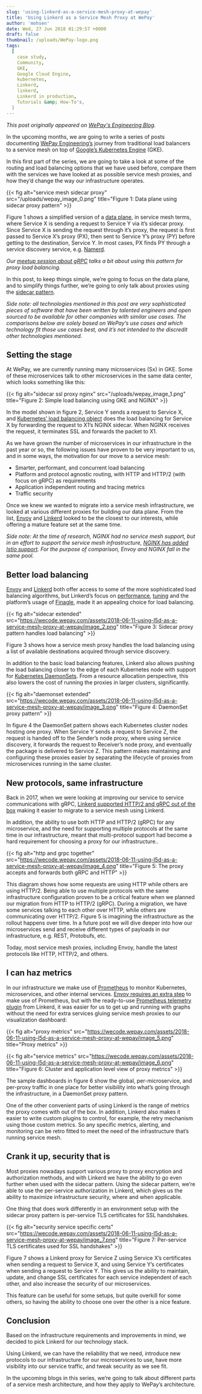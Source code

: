 ```yaml
---
slug: 'using-linkerd-as-a-service-mesh-proxy-at-wepay'
title: 'Using Linkerd as a Service Mesh Proxy at WePay'
author: 'mohsen'
date: Wed, 27 Jun 2018 01:29:57 +0000
draft: false
thumbnail: /uploads/WePay-logo.png
tags:
  [
    case study,
    Community,
    GKE,
    Google Cloud Engine,
    kubernetes,
    Linkerd,
    linkerd,
    Linkerd in production,
    Tutorials &amp; How-To's,
  ]
---
```


<!-- markdownlint-disable no-bare-urls -->

*This post originally appeared on [WePay's Engineering
Blog](https://wecode.wepay.com/posts/using-l5d-as-a-service-mesh-proxy-at-wepay).*

In the upcoming months, we are going to write a series of posts
documenting [WePay Engineering’s](https://wecode.wepay.com/) journey from
traditional load balancers to a service mesh on top of [Google’s Kubernetes
Engine](https://cloud.google.com/kubernetes-engine/) (GKE).

In this first part of the series, we are going to take a look at some of the
routing and load balancing options that we have used before, compare them with
the services we have looked at as possible service mesh proxies, and how they’d
change the way our infrastructure operates.

{{< fig
    alt="service mesh sidecar proxy"
    src="/uploads/wepay_image_0.png"
    title="Figure 1: Data plane using sidecar proxy pattern" >}}

Figure 1 shows a simplified version of a [data
plane](https://medium.com/microservices-learning/understanding-microservices-communication-and-service-mesh-e888d1adc41),
in service mesh terms, where Service X is sending a request to Service Y via
it’s sidecar proxy. Since Service X is sending the request through it’s proxy,
the request is first passed to Service X’s proxy (PX), then sent to Service Y’s
proxy (PY) before getting to the destination, Service Y. In most cases, PX finds
PY through a service discovery service,
e.g. [Namerd](https://linkerd.io/advanced/namerd/).

_Our [meetup session about gRPC](https://youtu.be/8KWmNw9jQ04?t=28m59s) talks a
bit about using this pattern for proxy load balancing._

In this post, to keep things simple, we’re going to focus on the data plane, and
to simplify things further, we’re going to only talk about proxies using
the [sidecar
pattern](https://docs.microsoft.com/en-us/azure/architecture/patterns/sidecar).

_Side note: all technologies mentioned in this post are very sophisticated
pieces of software that have been written by talented engineers and open sourced
to be available for other companies with similar use cases. The comparisons
below are solely based on WePay’s use cases and which technology fit those use
cases best, and it’s not intended to the discredit other technologies
mentioned._

## Setting the stage

At WePay, we are currently running many microservices (Sx) in GKE. Some of these
microservices talk to other microservices in the same data center, which looks
something like this:

{{< fig
    alt="sidecar ssl proxy nginx"
    src="/uploads/wepay_image_1.png"
    title="Figure 2: Simple load balancing using GKE and NGINX" >}}

In the model shown in figure 2, Service Y sends a request to Service X,
and [Kubernetes’ load balancing
object](https://kubernetes.io/docs/concepts/services-networking/service/) does
the load balancing for Service X by forwarding the request to X1’s NGINX
sidecar. When NGINX receives the request, it terminates SSL and forwards the
packet to X1.

As we have grown the number of microservices in our infrastructure in the past
year or so, the following issues have proven to be very important to us, and in
some ways, the motivation for our move to a service mesh:

- Smarter, performant, and concurrent load balancing
- Platform and protocol agnostic routing, with HTTP and HTTP/2 (with focus on
  gRPC) as requirements
- Application independent routing and tracing metrics
- Traffic security

Once we knew we wanted to migrate into a service mesh infrastructure, we looked
at various different proxies for building our data plane. From the
list, [Envoy](https://www.envoyproxy.io/) and [Linkerd](https://linkerd.io/)
looked to be the closest to our interests, while offering a mature feature set
at the same time.

_Side note: At the time of research, NGINX had no service mesh support, but in
an effort to support the service mesh infrastructure, [NGINX has added Istio
support](https://www.nginx.com/press/implementation-nginx-as-service-proxy-istio/).
For the purpose of comparison, Envoy and NGINX fall in the same pool._

## Better load balancing

[Envoy][envoy] and [Linkerd][round-robin] both offer access to some of the more
sophisticated load balancing algorithms, but Linkerd’s focus
on [performance][perf], [tuning][tuning] and the platform’s usage
of [Finagle](https://twitter.github.io/finagle/), made it an appealing choice
for load balancing.

{{< fig
    alt="sidecar extended"
    src="https://wecode.wepay.com/assets/2018-06-11-using-l5d-as-a-service-mesh-proxy-at-wepay/image_2.png"
    title="Figure 3: Sidecar proxy pattern handles load balancing" >}}

Figure 3 shows how a service mesh proxy handles the load balancing using a list
of available destinations acquired through service discovery.

In addition to the basic load balancing features, Linkerd also allows pushing
the load balancing closer to the edge of each Kubernetes node with support
for [Kubernetes
DaemonSets](https://kubernetes.io/docs/concepts/workloads/controllers/daemonset/).
From a resource allocation perspective, this also lowers the cost of running the
proxies in larger clusters, significantly.

{{< fig
    alt="daemonset extended"
    src="https://wecode.wepay.com/assets/2018-06-11-using-l5d-as-a-service-mesh-proxy-at-wepay/image_3.png"
    title="Figure 4: DaemonSet proxy pattern" >}}

In figure 4 the DaemonSet pattern shows each Kubernetes cluster nodes hosting
one proxy. When Service Y sends a request to Service Z, the request is handed
off to the Sender’s node proxy, where using service discovery, it forwards the
request to Receiver’s node proxy, and eventually the package is delivered to
Service Z. This pattern makes maintaining and configuring these proxies easier
by separating the lifecycle of proxies from microservices running in the same
cluster.

## New protocols, same infrastructure

Back in 2017, when we were looking at improving our service to service
communications with gRPC, [Linkerd supported HTTP/2 and gRPC out of the
box](https://buoyant.io/2017/01/10/http2-grpc-and-linkerd/) making it easier to
migrate to a service mesh using Linkerd.

In addition, the ability to use both HTTP and HTTP/2 (gRPC) for any
microservice, and the need for supporting multiple protocols at the same time in
our infrastructure, meant that multi-protocol support had become a hard
requirement for choosing a proxy for our infrastructure..

{{< fig
    alt="http and grpc together"
    src="https://wecode.wepay.com/assets/2018-06-11-using-l5d-as-a-service-mesh-proxy-at-wepay/image_4.png"
    title="Figure 5: The proxy accepts and forwards both gRPC and HTTP" >}}

This diagram shows how some requests are using HTTP while others are using
HTTP/2. Being able to use multiple protocols with the same infrastructure
configuration proven to be a critical feature when we planned our migration from
HTTP to HTTP/2 (gRPC). During a migration, we have some services talking to each
other over HTTP, while others are communicating over HTTP/2. Figure 5 is
imagining the infrastructure as the rollout happens over time. In a future post
we will dive deeper into how our microservices send and receive different types
of payloads in our infrastructure, e.g. REST, Protobufs, etc.

Today, most service mesh proxies, including Envoy, handle the latest protocols
like HTTP, HTTP/2, and others.

## I can haz metrics

In our infrastructure we make use of [Prometheus](https://prometheus.io/) to
monitor Kubernetes, microservices, and other internal services. [Envoy requires
an extra step](https://www.datawire.io/faster/ambassador-prometheus/) to make
use of Prometheus, but with the ready-to-use [Prometheus telemetry
plugin](https://linkerd.io/administration/telemetry/) from Linkerd, it was
easier for us to get up and running with graphs without the need for extra
services gluing service mesh proxies to our visualization dashboard:

{{< fig
    alt="proxy metrics"
    src="https://wecode.wepay.com/assets/2018-06-11-using-l5d-as-a-service-mesh-proxy-at-wepay/image_5.png"
    title="Proxy metrics" >}}

{{< fig
    alt="service metrics"
    src="https://wecode.wepay.com/assets/2018-06-11-using-l5d-as-a-service-mesh-proxy-at-wepay/image_6.png"
    title="Figure 6: Cluster and application level view of proxy metrics" >}}

The sample dashboards in figure 6 show the global, per-microservice, and
per-proxy traffic in one place for better visibility into what’s going through
the infrastructure, in a DaemonSet proxy pattern.

One of the other convenient parts of using Linkerd is the range of metrics the
proxy comes with out of the box. In addition, Linkerd also makes it easier to
write custom plugins to control, for example, the retry mechanism using those
custom metrics. So any specific metrics, alerting, and monitoring can be retro
fitted to meet the need of the infrastructure that’s running service mesh.

## Crank it up, security that is

Most proxies nowadays support various proxy to proxy encryption and
authorization methods, and with Linkerd we have the ability to go even further
when used with the sidecar pattern. Using the sidecar pattern, we’re able to use
the per-service authorization in Linkerd, which gives us the ability to maximize
infrastructure security, where and when applicable.

One thing that does work differently in an environment setup with the sidecar
proxy pattern is per-service TLS certificates for SSL handshakes.

{{< fig
    alt="security service specific certs"
    src="https://wecode.wepay.com/assets/2018-06-11-using-l5d-as-a-service-mesh-proxy-at-wepay/image_7.png"
    title="Figure 7: Per-service TLS certificates used for SSL handshakes" >}}

Figure 7 shows a Linkerd proxy for Service Z using Service X’s certificates when
sending a request to Service X, and using Service Y’s certificates when sending
a request to Service Y. This gives us the ability to maintain, update, and
change SSL certificates for each service independent of each other, and also
increase the security of our microservices.

This feature can be useful for some setups, but quite overkill for some others,
so having the ability to choose one over the other is a nice feature.

## Conclusion

Based on the infrastructure requirements and improvements in mind, we decided to
pick Linkerd for our technology stack.

Using Linkerd, we can have the reliability that we need, introduce new protocols
to our infrastructure for our microservices to use, have more visibility into
our service traffic, and tweak security as we see fit.

In the upcoming blogs in this series, we’re going to talk about different parts
of a service mesh architecture, and how they apply to WePay’s architecture.

<!-- markdownlint-enable no-bare-urls -->

[envoy]: https://www.envoyproxy.io/docs/envoy/latest/intro/arch_overview/load_balancing/load_balancing
[round-robin]: https://buoyant.io/2016/03/16/beyond-round-robin-load-balancing-for-latency/
[perf]: https://blog.buoyant.io/2017/01/31/making-things-faster-by-adding-more-steps/
[tuning]: https://blog.buoyant.io/2017/01/31/making-things-faster-by-adding-more-steps/
